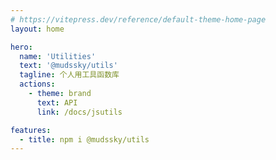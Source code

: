 ```yaml
---
# https://vitepress.dev/reference/default-theme-home-page
layout: home

hero:
  name: 'Utilities'
  text: '@mudssky/utils'
  tagline: 个人用工具函数库
  actions:
    - theme: brand
      text: API
      link: /docs/jsutils

features:
  - title: npm i @mudssky/utils
---
```

